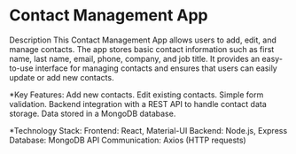 # Contact Management App
Description
This Contact Management App allows users to add, edit, and manage contacts. The app stores basic contact information such as first name, last name, email, phone, company, and job title. It provides an easy-to-use interface for managing contacts and ensures that users can easily update or add new contacts.

*Key Features:
Add new contacts.
Edit existing contacts.
Simple form validation.
Backend integration with a REST API to handle contact data storage.
Data stored in a MongoDB database.


*Technology Stack:
Frontend: React, Material-UI
Backend: Node.js, Express
Database: MongoDB
API Communication: Axios (HTTP requests)
